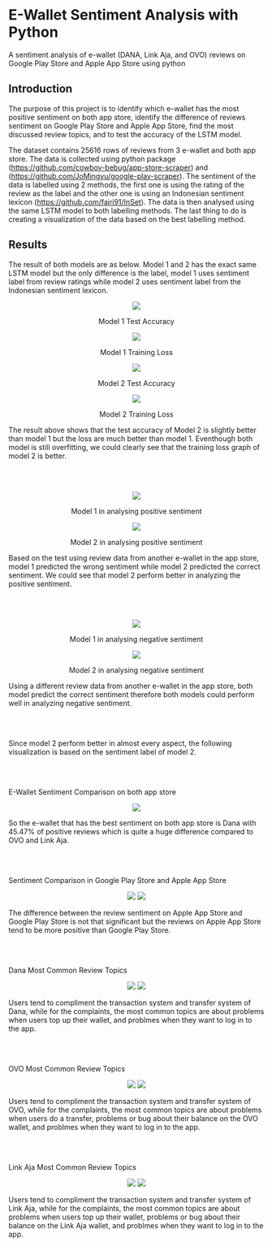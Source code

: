 # E-Wallet Sentiment Analysis with Python
A sentiment analysis of e-wallet (DANA, Link Aja, and OVO) reviews on Google Play Store and Apple App Store using python

## Introduction
The purpose of this project is to identify which e-wallet has the most positive sentiment on both app store, identify the difference of reviews sentiment on Google Play Store and Apple App Store, find the most discussed review topics, and to test the accuracy of the LSTM model. 

The dataset contains 25616 rows of reviews from 3 e-wallet and both app store. The data is collected using python package (https://github.com/cowboy-bebug/app-store-scraper) and (https://github.com/JoMingyu/google-play-scraper). The sentiment of the data is labelled using 2 methods, the first one is using the rating of the review as the label and the other one is using an Indonesian sentiment lexicon (https://github.com/fajri91/InSet). The data is then analysed using the same LSTM model to both labelling methods. The last thing to do is creating a visualization of the data based on the best labelling method.

## Results

<p>The result of both models are as below. Model 1 and 2 has the exact same LSTM model but the only difference is the label, model 1 uses sentiment label from review ratings while model 2 uses sentiment label from the Indonesian sentiment lexicon.
</p>

<p align="center">
<img src='Visualization/model1_test.png'>
</p>
<p align="center">
Model 1 Test Accuracy
</p>
<p align="center">
<img src='Visualization/model1_trainloss.png'>
</p>
<p align="center">
Model 1 Training Loss
</p>
<p align="center">
<img src='Visualization/model2_test.png'>
</p>
<p align="center">
Model 2 Test Accuracy
</p>
<p align="center">
<img src='Visualization/model2_trainloss.png'>
</p>
<p align="center">
Model 2 Training Loss
</p>


<p>The result above shows that the test accuracy of Model 2 is slightly better than model 1 but the loss are much better than model 1. Eventhough both model is still overfitting, we could clearly see that the training loss graph of model 2 is better.
</p>
<br></br>

<p align="center">
<img src='Visualization/model_1_positive_test.png'>
</p>
<p align="center">
Model 1 in analysing positive sentiment
</p>

<p align="center">
<img src='Visualization/model_2_positive_test.png'>
</p>
<p align="center">
Model 2 in analysing positive sentiment
</p>

<p>Based on the test using review data from another e-wallet in the app store, model 1 predicted the wrong sentiment while model 2 predicted the correct sentiment. We could see that model 2 perform better in analyzing the positive sentiment.
</p>
<br></br>

<p align="center">
<img src='Visualization/model_1_negative_test.png'>
</p>
<p align="center">
Model 1 in analysing negative sentiment
</p>

<p align="center">
<img src='Visualization/model_2_negative_test.png'>
</p>
<p align="center">
Model 2 in analysing negative sentiment
</p>

<p>Using a different review data from another e-wallet in the app store, both model predict the correct sentiment therefore both models could perform well in analyzing negative sentiment.
</p>
<br></br>

<p>Since model 2 perform better in almost every aspect, the following visualization is based on the sentiment label of model 2.
</p>
<br></br>
<p> E-Wallet Sentiment Comparison on both app store </p> 
<p align="center">
<img src='Visualization/best_sentiment.png'>
</p>
<p>
So the e-wallet that has the best sentiment on both app store is Dana with 45.47% of positive reviews which is quite a huge difference compared to OVO and Link Aja.
</p>

<br></br>
<p> Sentiment Comparison in Google Play Store and Apple App Store </p> 
<p align="center">
<img src='Visualization/app_store_sentiment.png'>
<img src='Visualization/google_play_sentiment.png'>
</p>

<p>
The difference between the review sentiment on Apple App Store and Google Play Store is not that significant but the reviews on Apple App Store tend to be more positive than Google Play Store.
</p>
<br></br>

<p> Dana Most Common Review Topics</p> 
<p align="center">
<img src='Visualization/cw_dana_pos.png'>
<img src='Visualization/cw_dana_neg.png'>
</p>
<p>
Users tend to compliment the transaction system and transfer system of Dana, while for the complaints, the most common topics are about problems when users top up their wallet, and problmes when they want to log in to the app.</p>

<br></br>
<p> OVO Most Common Review Topics</p> 
<p align="center">
<img src='Visualization/cw_ovo_pos.png'>
<img src='Visualization/cw_ovo_neg.png'>
</p>
<p>Users tend to compliment the transaction system and transfer system of OVO, while for the complaints, the most common topics are about problems when users do a transfer, problems or bug about their balance on the OVO wallet, and problmes when they want to log in to the app.</p>

<br></br>
<p> Link Aja Most Common Review Topics</p> 
<p align="center">
<img src='Visualization/cw_linkaja_pos.png'>
<img src='Visualization/cw_linkaja_neg.png'>
</p>
<p>Users tend to compliment the transaction system and transfer system of Link Aja, while for the complaints, the most common topics are about problems when users top up their wallet, problems or bug about their balance on the Link Aja wallet, and problmes when they want to log in to the app.</p>

